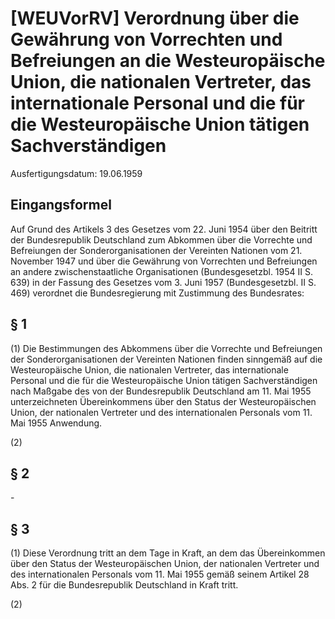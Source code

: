 # [WEUVorRV] Verordnung über die Gewährung von Vorrechten und Befreiungen an die Westeuropäische Union, die nationalen Vertreter, das internationale Personal und die für die Westeuropäische Union tätigen Sachverständigen

Ausfertigungsdatum: 19.06.1959

 

## Eingangsformel

Auf Grund des Artikels 3 des Gesetzes vom 22. Juni 1954 über den Beitritt der Bundesrepublik Deutschland zum Abkommen über die Vorrechte und Befreiungen der Sonderorganisationen der Vereinten Nationen vom 21. November 1947 und über die Gewährung von Vorrechten und Befreiungen an andere zwischenstaatliche Organisationen (Bundesgesetzbl. 1954 II S. 639) in der Fassung des Gesetzes vom 3. Juni 1957 (Bundesgesetzbl. II S. 469) verordnet die Bundesregierung mit Zustimmung des Bundesrates:


## § 1

(1) Die Bestimmungen des Abkommens über die Vorrechte und Befreiungen der Sonderorganisationen der Vereinten Nationen finden sinngemäß auf die Westeuropäische Union, die nationalen Vertreter, das internationale Personal und die für die Westeuropäische Union tätigen Sachverständigen nach Maßgabe des von der Bundesrepublik Deutschland am 11. Mai 1955 unterzeichneten Übereinkommens über den Status der Westeuropäischen Union, der nationalen Vertreter und des internationalen Personals vom 11. Mai 1955 Anwendung.

(2)


## § 2

\-


## § 3

(1) Diese Verordnung tritt an dem Tage in Kraft, an dem das Übereinkommen über den Status der Westeuropäischen Union, der nationalen Vertreter und des internationalen Personals vom 11. Mai 1955 gemäß seinem Artikel 28 Abs. 2 für die Bundesrepublik Deutschland in Kraft tritt.

(2)
